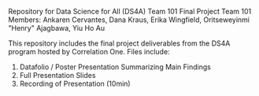 Repository for Data Science for All (DS4A) Team 101 Final Project
Team 101 Members: Ankaren Cervantes, Dana Kraus, Erika Wingfield, Oritseweyinmi "Henry" Ajagbawa, Yiu Ho Au

This repository includes the final project deliverables from the DS4A program hosted by Correlation One. Files include:
1. Datafolio / Poster Presentation Summarizing Main Findings
2. Full Presentation Slides
3. Recording of Presentation (10min)

